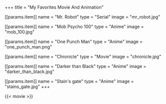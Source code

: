 +++
title = "My Favorites Movie And Animation"

[[params.item]]
name = "Mr. Robot"
type = "Serial"
image = "mr_robot.jpg"

[[params.item]]
name = "Mob Psycho 100"
type = "Anime"
image = "mob_100.jpg"

[[params.item]]
name = "One Punch Man"
type = "Anime"
image = "one_punch_man.png"

[[params.item]]
name = "Chronicle"
type = "Movie"
image = "chronicle.jpg"

[[params.item]]
name = "Darker than Black"
type = "Anime"
image = "darker_than_black.jpg"

[[params.item]]
name = "Stain's gate"
type = "Anime"
image = "stains_gate.jpg"
+++

{{< movie >}}
